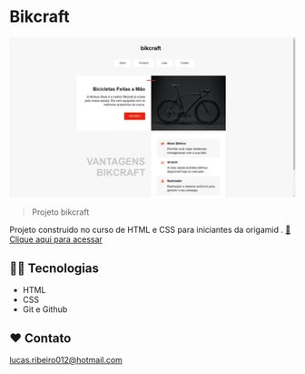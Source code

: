 # Bikcraft

![preview](./img/priview.JPG)

> Projeto bikcraft

Projeto construido no curso de HTML e CSS para iniciantes da origamid .
[ 🔗 Clique aqui para acessar](https://luca-srd.github.io/NLW/)

## 👨‍💻 Tecnologias

- HTML
- CSS
- Git e Github

## ❤ Contato

lucas.ribeiro012@hotmail.com